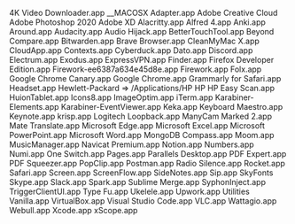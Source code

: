 4K Video Downloader.app
__MACOSX
Adapter.app
Adobe Creative Cloud
Adobe Photoshop 2020
Adobe XD
Alacritty.app
Alfred 4.app
Anki.app
Around.app
Audacity.app
Audio Hijack.app
BetterTouchTool.app
Beyond Compare.app
Bitwarden.app
Brave Browser.app
CleanMyMac X.app
CloudApp.app
Contexts.app
Cyberduck.app
Dato.app
Discord.app
Electrum.app
Exodus.app
ExpressVPN.app
Finder.app
Firefox Developer Edition.app
Firework-ee6387a634e45d8e.app
Firework.app
Folx.app
Google Chrome Canary.app
Google Chrome.app
Grammarly for Safari.app
Headset.app
Hewlett-Packard ⇒ /Applications/HP
HP
HP Easy Scan.app
HuionTablet.app
Icons8.app
ImageOptim.app
iTerm.app
Karabiner-Elements.app
Karabiner-EventViewer.app
Keka.app
Keyboard Maestro.app
Keynote.app
krisp.app
Logitech
Loopback.app
ManyCam
Marked 2.app
Mate Translate.app
Microsoft Edge.app
Microsoft Excel.app
Microsoft PowerPoint.app
Microsoft Word.app
MongoDB Compass.app
Moom.app
MusicManager.app
Navicat Premium.app
Notion.app
Numbers.app
Numi.app
One Switch.app
Pages.app
Parallels Desktop.app
PDF Expert.app
PDF Squeezer.app
PopClip.app
Postman.app
Radio Silence.app
Rocket.app
Safari.app
Screen.app
ScreenFlow.app
SideNotes.app
Sip.app
SkyFonts
Skype.app
Slack.app
Spark.app
Sublime Merge.app
SyphonInject.app
TriggerClientUI.app
Type Fu.app
Ukelele.app
Upwork.app
Utilities
Vanilla.app
VirtualBox.app
Visual Studio Code.app
VLC.app
Wattagio.app
Webull.app
Xcode.app
xScope.app
